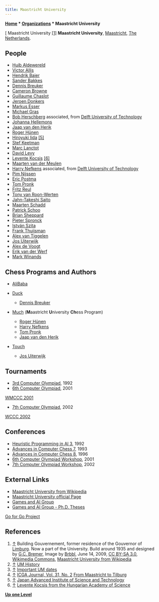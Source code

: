```yaml
---
title: Maastricht University
---
```

**[Home](Home "Home") \* [Organizations](Organizations "Organizations") \* Maastricht University**



[ Maastricht University <a id="cite-note-1" href="#cite-ref-1">[1]</a>
**Maastricht University**, [Maastricht](https://en.wikipedia.org/wiki/Maastricht), [The Netherlands](https://en.wikipedia.org/wiki/Netherlands). 



## People


* [Huib Aldewereld](index.php?title=Huib_Aldewereld&action=edit&redlink=1 "Huib Aldewereld (page does not exist)")
* [Victor Allis](Victor_Allis "Victor Allis")
* [Hendrik Baier](Hendrik_Baier "Hendrik Baier")
* [Sander Bakkes](index.php?title=Sander_Bakkes&action=edit&redlink=1 "Sander Bakkes (page does not exist)")
* [Dennis Breuker](Dennis_Breuker "Dennis Breuker")
* [Cameron Browne](Cameron_Browne "Cameron Browne")
* [Guillaume Chaslot](Guillaume_Chaslot "Guillaume Chaslot")
* [Jeroen Donkers](Jeroen_Donkers "Jeroen Donkers")
* [Markus Esser](index.php?title=Markus_Esser&action=edit&redlink=1 "Markus Esser (page does not exist)")
* [Michael Gras](index.php?title=Michael_Gras&action=edit&redlink=1 "Michael Gras (page does not exist)")
* [Bob Herschberg](Bob_Herschberg "Bob Herschberg") associated, from [Delft University of Technology](Delft_University_of_Technology "Delft University of Technology")
* [Johanna Hellemons](Johanna_Hellemons "Johanna Hellemons")
* [Jaap van den Herik](Jaap_van_den_Herik "Jaap van den Herik")
* [Roger Hünen](Roger_H%C3%BCnen "Roger Hünen")
* [Hiroyuki Iida](Hiroyuki_Iida "Hiroyuki Iida") <a id="cite-note-5" href="#cite-ref-5">[5]</a>
* [Stef Keetman](Stef_Keetman "Stef Keetman")
* [Marc Lanctot](Marc_Lanctot "Marc Lanctot")
* [David Levy](David_Levy "David Levy")
* [Levente Kocsis](Levente_Kocsis "Levente Kocsis") <a id="cite-note-6" href="#cite-ref-6">[6]</a>
* [Maarten van der Meulen](Maarten_van_der_Meulen "Maarten van der Meulen")
* [Harry Nefkens](Harry_Nefkens "Harry Nefkens") associated, from [Delft University of Technology](Delft_University_of_Technology "Delft University of Technology")
* [Pim Nijssen](index.php?title=Pim_Nijssen&action=edit&redlink=1 "Pim Nijssen (page does not exist)")
* [Eric Postma](Eric_Postma "Eric Postma")
* [Tom Pronk](Tom_Pronk "Tom Pronk")
* [Fritz Reul](Fritz_Reul "Fritz Reul")
* [Tony van Roon-Werten](Tony_van_Roon-Werten "Tony van Roon-Werten")
* [Jahn-Takeshi Saito](Jahn-Takeshi_Saito "Jahn-Takeshi Saito")
* [Maarten Schadd](index.php?title=Maarten_Schadd&action=edit&redlink=1 "Maarten Schadd (page does not exist)")
* [Patrick Schoo](index.php?title=Patrick_Schoo&action=edit&redlink=1 "Patrick Schoo (page does not exist)")
* [Brian Sheppard](Brian_Sheppard "Brian Sheppard")
* [Pieter Spronck](Pieter_Spronck "Pieter Spronck")
* [István Szita](Istv%C3%A1n_Szita "István Szita")
* [Frank Thuijsman](index.php?title=Frank_Thuijsman&action=edit&redlink=1 "Frank Thuijsman (page does not exist)")
* [Alex van Tiggelen](Alex_van_Tiggelen "Alex van Tiggelen")
* [Jos Uiterwijk](Jos_Uiterwijk "Jos Uiterwijk")
* [Alex de Voogt](Alex_de_Voogt "Alex de Voogt")
* [Erik van der Werf](Erik_van_der_Werf "Erik van der Werf")
* [Mark Winands](Mark_Winands "Mark Winands")


## Chess Programs and Authors


* [AliBaba](AliBaba "AliBaba")
* [Duck](Duck "Duck")
	+ [Dennis Breuker](Dennis_Breuker "Dennis Breuker")


* [Much](Much "Much") (**M**aastricht **U**niversity **Ch**ess Program)
	+ [Roger Hünen](Roger_H%C3%BCnen "Roger Hünen")
	+ [Harry Nefkens](Harry_Nefkens "Harry Nefkens")
	+ [Tom Pronk](Tom_Pronk "Tom Pronk")
	+ [Jaap van den Herik](Jaap_van_den_Herik "Jaap van den Herik")


* [Touch](Touch "Touch")
	+ [Jos Uiterwijk](Jos_Uiterwijk "Jos Uiterwijk")


  




## Tournaments


* [3rd Computer Olympiad](3rd_Computer_Olympiad "3rd Computer Olympiad"), 1992
* [6th Computer Olympiad](6th_Computer_Olympiad "6th Computer Olympiad"), 2001


 [WMCCC 2001](WMCCC_2001 "WMCCC 2001")
* [7th Computer Olympiad](7th_Computer_Olympiad "7th Computer Olympiad"), 2002


 [WCCC 2002](WCCC_2002 "WCCC 2002")
## Conferences


* [Heuristic Programming in AI 3](3rd_Computer_Olympiad#Workshop "3rd Computer Olympiad"), 1992
* [Advances in Computer Chess 7](Advances_in_Computer_Chess_7 "Advances in Computer Chess 7"), 1993
* [Advances in Computer Chess 8](Advances_in_Computer_Chess_8 "Advances in Computer Chess 8"), 1996
* [6th Computer Olympiad Workshop](6th_Computer_Olympiad#Workshop "6th Computer Olympiad"), 2001
* [7th Computer Olympiad Workshop](7th_Computer_Olympiad#Workshop "7th Computer Olympiad"), 2002


## External Links


* [Maastricht University from Wikipedia](https://en.wikipedia.org/wiki/Maastricht_University)
* [Maastricht University official Page](http://www.maastrichtuniversity.nl/)
* [Games and AI Group](https://project.dke.maastrichtuniversity.nl/games/)
* [Games and AI Group - Ph.D. Theses](https://project.dke.maastrichtuniversity.nl/games/listPhD.htm)


 [Go for Go Project](https://project.dke.maastrichtuniversity.nl/games/games_go.htm)
## References


1. <a id="cite-ref-1" href="#cite-note-1">↑</a> Building Gouvernement, former residence of the Gouvernor of [Limburg](https://en.wikipedia.org/wiki/Limburg_%28Netherlands%29). Now a part of the University. Build around 1935 and designed by [G.C. Bremer](http://en.nai.nl/museum/exhibitions/online/item/_rp_kolom2-1_elementId/1_169764), Image by [Brbbl](https://commons.wikimedia.org/wiki/User:Brbbl), June 14, 2009, [CC BY-SA 3.0](https://creativecommons.org/licenses/by-sa/3.0/deed.en), [Wikimedia Commons](https://en.wikipedia.org/wiki/Wikimedia_Commons), [Maastricht University from Wikipedia](https://en.wikipedia.org/wiki/Maastricht_University)
2. <a id="cite-ref-2" href="#cite-note-2">↑</a> [UM History](http://www.unimaas.nl/default.asp?template=werkveld.htm&id=03IM3245DVHAD1WX4P30&taal=en)
3. <a id="cite-ref-3" href="#cite-note-3">↑</a> [Important UM dates](http://www.unimaas.nl/default.asp?template=werkveld.htm&id=V3V152R0XROSXONX5360&taal=en)
4. <a id="cite-ref-4" href="#cite-note-4">↑</a> [ICGA Journal, Vol. 31, No. 2](ICGA_Journal#31_2 "ICGA Journal") [From Maastricht to Tilburg](http://ticc.uvt.nl/icga/journal/contents/content31-2.htm)
5. <a id="cite-ref-5" href="#cite-note-5">↑</a> [Japan Advanced Institute of Science and Technology](JAIST "JAIST")
6. <a id="cite-ref-6" href="#cite-note-6">↑</a> [Levente Kocsis from the Hungarian Academy of Science](http://aurora.mlhci.sztaki.hu/www/index.pl/kocsis)

**[Up one Level](Organizations "Organizations")**







 
